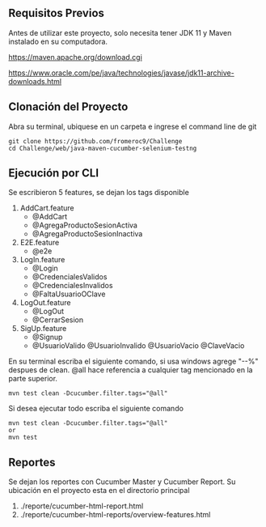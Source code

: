 ## Requisitos Previos
Antes de utilizar este proyecto, solo necesita tener JDK 11 y Maven instalado en su computadora.

https://maven.apache.org/download.cgi

https://www.oracle.com/pe/java/technologies/javase/jdk11-archive-downloads.html

## Clonación del Proyecto
Abra su terminal, ubiquese en un carpeta e ingrese el command line de git
```
git clone https://github.com/fromeroc9/Challenge
cd Challenge/web/java-maven-cucumber-selenium-testng
```

## Ejecución por CLI
Se escribieron 5 features, se dejan los tags disponible
1. AddCart.feature
    - @AddCart
    - @AgregaProductoSesionActiva 
    - @AgregaProductoSesionInactiva
2. E2E.feature
    - @e2e
3. LogIn.feature
    - @Login
    - @CredencialesValidos
    - @CredencialesInvalidos
    - @FaltaUsuarioOClave
4. LogOut.feature
    - @LogOut
    - @CerrarSesion
5. SigUp.feature
    - @Signup
    - @UsuarioValido @UsuarioInvalido @UsuarioVacio @ClaveVacio

En su terminal escriba el siguiente comando, si usa windows agrege "--%" despues de clean. @all hace referencia a cualquier tag mencionado en la parte superior.
```
mvn test clean -Dcucumber.filter.tags="@all"
```
Si desea ejecutar todo escriba el siguiente comando
```
mvn test clean -Dcucumber.filter.tags="@all"
or
mvn test
```

## Reportes
Se dejan los reportes con Cucumber Master y Cucumber Report.
Su ubicación en el proyecto esta en el directorio principal

1. ./reporte/cucumber-html-report.html
2. ./reporte/cucumber-html-reports/overview-features.html


